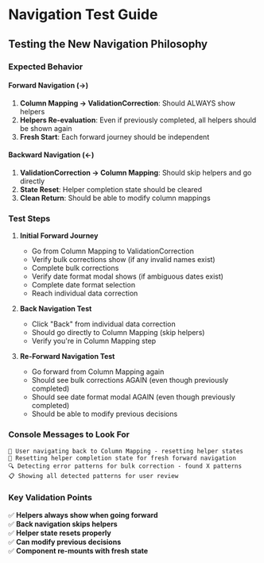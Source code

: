# Navigation Test Guide

## Testing the New Navigation Philosophy

### **Expected Behavior**

#### **Forward Navigation (→)**
1. **Column Mapping → ValidationCorrection**: Should ALWAYS show helpers
2. **Helpers Re-evaluation**: Even if previously completed, all helpers should be shown again
3. **Fresh Start**: Each forward journey should be independent

#### **Backward Navigation (←)**  
1. **ValidationCorrection → Column Mapping**: Should skip helpers and go directly
2. **State Reset**: Helper completion state should be cleared
3. **Clean Return**: Should be able to modify column mappings

### **Test Steps**

1. **Initial Forward Journey**
   - Go from Column Mapping to ValidationCorrection
   - Verify bulk corrections show (if any invalid names exist)
   - Complete bulk corrections
   - Verify date format modal shows (if ambiguous dates exist)
   - Complete date format selection
   - Reach individual data correction

2. **Back Navigation Test**
   - Click "Back" from individual data correction
   - Should go directly to Column Mapping (skip helpers)
   - Verify you're in Column Mapping step

3. **Re-Forward Navigation Test**  
   - Go forward from Column Mapping again
   - Should see bulk corrections AGAIN (even though previously completed)
   - Should see date format modal AGAIN (even though previously completed)
   - Should be able to modify previous decisions

### **Console Messages to Look For**

```
🔄 User navigating back to Column Mapping - resetting helper states
🔄 Resetting helper completion state for fresh forward navigation
🔍 Detecting error patterns for bulk correction - found X patterns
📋 Showing all detected patterns for user review
```

### **Key Validation Points**

✅ **Helpers always show when going forward**  
✅ **Back navigation skips helpers**  
✅ **Helper state resets properly**  
✅ **Can modify previous decisions**  
✅ **Component re-mounts with fresh state** 